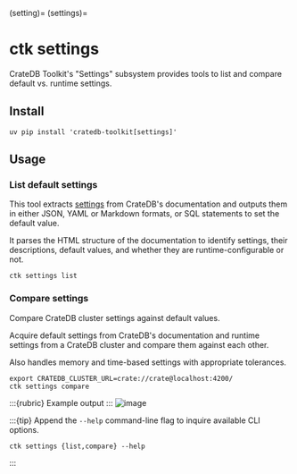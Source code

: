 (setting)=
(settings)=
# ctk settings

CrateDB Toolkit's "Settings" subsystem provides tools to list and compare default
vs. runtime settings.

## Install
```shell
uv pip install 'cratedb-toolkit[settings]'
```

## Usage

### List default settings

This tool extracts [settings] from CrateDB's documentation and outputs them
in either JSON, YAML or Markdown formats, or SQL statements to set the default value.

It parses the HTML structure of the documentation to identify settings, their
descriptions, default values, and whether they are runtime-configurable or not.

```shell
ctk settings list
```

### Compare settings

Compare CrateDB cluster settings against default values.

Acquire default settings from CrateDB's documentation and runtime settings
from a CrateDB cluster and compare them against each other.

Also handles memory and time-based settings with appropriate tolerances.

```shell
export CRATEDB_CLUSTER_URL=crate://crate@localhost:4200/
ctk settings compare
```

:::{rubric} Example output
:::
![image](https://github.com/user-attachments/assets/82d1f99f-70bc-4401-9c03-43731a73418c)


:::{tip}
Append the `--help` command-line flag to inquire available CLI options.
```shell
ctk settings {list,compare} --help
```
:::


[settings]: https://cratedb.com/docs/crate/reference/en/latest/config/cluster.html
